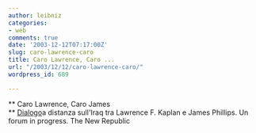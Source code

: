 ```yaml
---
author: leibniz
categories:
- web
comments: true
date: '2003-12-12T07:17:00Z'
slug: caro-lawrence-caro
title: Caro Lawrence, Caro ...
url: "/2003/12/12/caro-lawrence-caro/"
wordpress_id: 689

---
```

**   Caro Lawrence, Caro James   
** [   Dialogo](https://www.tnr.com/doc.mhtml?i=debate&s=kaplanphillips120903)a distanza sull'Iraq tra Lawrence F. Kaplan e James Phillips. Un forum in progress.
The New Republic

